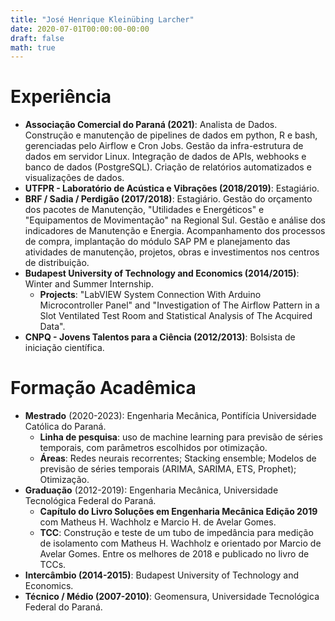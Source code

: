```yaml
---
title: "José Henrique Kleinübing Larcher"
date: 2020-07-01T00:00:00-00:00
draft: false
math: true
---
```


# Experiência
- **Associação Comercial do Paraná (2021)**: Analista de Dados. Construção e manutenção de pipelines de dados em python, R e bash, gerenciadas pelo Airflow e Cron Jobs. Gestão da infra-estrutura de dados em servidor Linux. Integração de dados de APIs, webhooks e banco de dados (PostgreSQL). Criação de relatórios automatizados e visualizações de dados.
- **UTFPR - Laboratório de Acústica e Vibrações (2018/2019)**: Estagiário.
- **BRF / Sadia / Perdigão (2017/2018)**: Estagiário. Gestão do orçamento dos pacotes de Manutenção, "Utilidades e Energéticos" e "Equipamentos de Movimentação" na Regional Sul. Gestão e análise dos indicadores de Manutenção e Energia. Acompanhamento dos processos de compra, implantação do módulo SAP PM e planejamento das atividades de manutenção, projetos, obras e investimentos nos centros de distribuição.
- **Budapest University of Technology and Economics (2014/2015)**: Winter and Summer Internship.
  - **Projects**: "LabVIEW System Connection With Arduino Microcontroller Panel" and "Investigation of The Airflow Pattern in a Slot Ventilated Test Room and Statistical Analysis of The Acquired Data".
- **CNPQ - Jovens Talentos para a Ciência (2012/2013)**: Bolsista de iniciação científica.

# Formação Acadêmica
- **Mestrado** (2020-2023): Engenharia Mecânica, Pontifícia Universidade Católica do Paraná.
  - **Linha de pesquisa**: uso de machine learning para previsão de séries temporais, com parâmetros escolhidos por otimização.
  - **Áreas**: Redes neurais recorrentes; Stacking ensemble; Modelos de previsão de séries temporais (ARIMA, SARIMA, ETS, Prophet); Otimização.
- **Graduação** (2012-2019): Engenharia Mecânica, Universidade Tecnológica Federal do Paraná.
  - **Capítulo do Livro Soluções em Engenharia Mecânica Edição 2019** com Matheus H. Wachholz e Marcio H. de Avelar Gomes.
  - **TCC**: Construção e teste de um tubo de impedância para medição de isolamento com Matheus H. Wachholz e orientado por Marcio de Avelar Gomes. Entre os melhores de 2018 e publicado no livro de TCCs.
- **Intercâmbio (2014-2015)**: Budapest University of Technology and Economics.
- **Técnico / Médio (2007-2010)**: Geomensura, Universidade Tecnológica Federal do Paraná.

